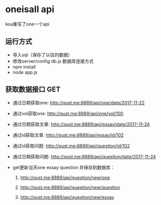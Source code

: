# oneisall api
koa重写了one一个api


## 运行方式

* 导入sql（保存了以往的数据）
* 修改server/config db.js 数据库连接方式
* npm install
* node app.js

## 获取数据接口 GET

* 通过日期获取one: http://qust.me:8889/api/one/date/2017-11-22

* 通过vol获取one: http://qust.me:8889/api/one/vol/100

* 通过日期获取文章: http://qust.me:8889/api/essay/date/2017-11-24

* 通过id获取文章: http://qust.me:8889/api/essay/id/102

* 通过id获取问题:
http://qust.me:8889/api/question/id/102

* 通过日期获取问题:
http://qust.me:8889/api/question/date/2017-11-24

* get更新当天one essay question 并保存到数据库：

    1. http://qust.me:8889/api/question/new/one

    2. http://qust.me:8889/api/question/new/question

    3. http://qust.me:8889/api/question/new/essay